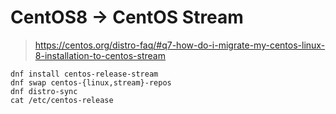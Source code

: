 # CentOS8 → CentOS Stream

> https://centos.org/distro-faq/#q7-how-do-i-migrate-my-centos-linux-8-installation-to-centos-stream

```
dnf install centos-release-stream
dnf swap centos-{linux,stream}-repos
dnf distro-sync
cat /etc/centos-release
```